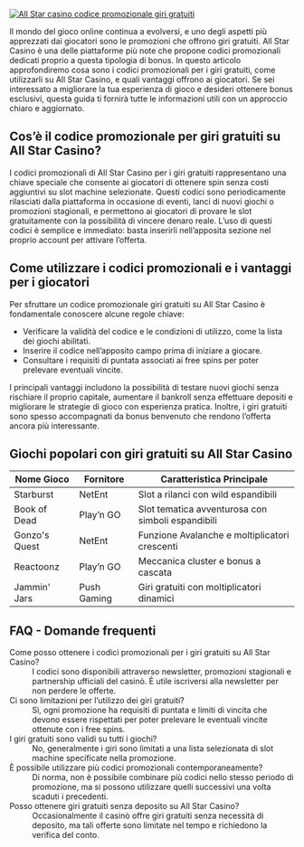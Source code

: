 [![All Star casino codice promozionale giri gratuiti](https://123-caf.pages.dev/gitsignup.png)](https://vrmoo.ru/Bt82HjjY)

<p>Il mondo del gioco online continua a evolversi, e uno degli aspetti più apprezzati dai giocatori sono le promozioni che offrono giri gratuiti. All Star Casino è una delle piattaforme più note che propone codici promozionali dedicati proprio a questa tipologia di bonus. In questo articolo approfondiremo cosa sono i codici promozionali per i giri gratuiti, come utilizzarli su All Star Casino, e quali vantaggi offrono ai giocatori. Se sei interessato a migliorare la tua esperienza di gioco e desideri ottenere bonus esclusivi, questa guida ti fornirà tutte le informazioni utili con un approccio chiaro e aggiornato.</p>  <h2>Cos’è il codice promozionale per giri gratuiti su All Star Casino?</h2> <p>I codici promozionali di All Star Casino per i giri gratuiti rappresentano una chiave speciale che consente ai giocatori di ottenere spin senza costi aggiuntivi su slot machine selezionate. Questi codici sono periodicamente rilasciati dalla piattaforma in occasione di eventi, lanci di nuovi giochi o promozioni stagionali, e permettono ai giocatori di provare le slot gratuitamente con la possibilità di vincere denaro reale. L’uso di questi codici è semplice e immediato: basta inserirli nell’apposita sezione nel proprio account per attivare l’offerta.</p>  <h2>Come utilizzare i codici promozionali e i vantaggi per i giocatori</h2> <p>Per sfruttare un codice promozionale giri gratuiti su All Star Casino è fondamentale conoscere alcune regole chiave:</p> <ul>   <li>Verificare la validità del codice e le condizioni di utilizzo, come la lista dei giochi abilitati.</li>   <li>Inserire il codice nell’apposito campo prima di iniziare a giocare.</li>   <li>Consultare i requisiti di puntata associati ai free spins per poter prelevare eventuali vincite.</li> </ul> <p>I principali vantaggi includono la possibilità di testare nuovi giochi senza rischiare il proprio capitale, aumentare il bankroll senza effettuare depositi e migliorare le strategie di gioco con esperienza pratica. Inoltre, i giri gratuiti sono spesso accompagnati da bonus benvenuto che rendono l’offerta ancora più interessante.</p>  <h2>Giochi popolari con giri gratuiti su All Star Casino</h2> <table>   <thead>     <tr>       <th>Nome Gioco</th>       <th>Fornitore</th>       <th>Caratteristica Principale</th>     </tr>   </thead>   <tbody>     <tr>       <td>Starburst</td>       <td>NetEnt</td>       <td>Slot a rilanci con wild espandibili</td>     </tr>     <tr>       <td>Book of Dead</td>       <td>Play’n GO</td>       <td>Slot tematica avventurosa con simboli espandibili</td>     </tr>     <tr>       <td>Gonzo's Quest</td>       <td>NetEnt</td>       <td>Funzione Avalanche e moltiplicatori crescenti</td>     </tr>     <tr>       <td>Reactoonz</td>       <td>Play’n GO</td>       <td>Meccanica cluster e bonus a cascata</td>     </tr>     <tr>       <td>Jammin' Jars</td>       <td>Push Gaming</td>       <td>Giri gratuiti con moltiplicatori dinamici</td>     </tr>   </tbody> </table>  <h2>FAQ - Domande frequenti</h2> <dl>   <dt>Come posso ottenere i codici promozionali per i giri gratuiti su All Star Casino?</dt>   <dd>I codici sono disponibili attraverso newsletter, promozioni stagionali e partnership ufficiali del casinò. È utile iscriversi alla newsletter per non perdere le offerte.</dd>    <dt>Ci sono limitazioni per l’utilizzo dei giri gratuiti?</dt>   <dd>Sì, ogni promozione ha requisiti di puntata e limiti di vincita che devono essere rispettati per poter prelevare le eventuali vincite ottenute con i free spins.</dd>    <dt>I giri gratuiti sono validi su tutti i giochi?</dt>   <dd>No, generalmente i giri sono limitati a una lista selezionata di slot machine specificate nella promozione.</dd>    <dt>È possibile utilizzare più codici promozionali contemporaneamente?</dt>   <dd>Di norma, non è possibile combinare più codici nello stesso periodo di promozione, ma si possono utilizzare quelli successivi una volta scaduti i precedenti.</dd>    <dt>Posso ottenere giri gratuiti senza deposito su All Star Casino?</dt>   <dd>Occasionalmente il casinò offre giri gratuiti senza necessità di deposito, ma tali offerte sono limitate nel tempo e richiedono la verifica del conto.</dd> </dl>